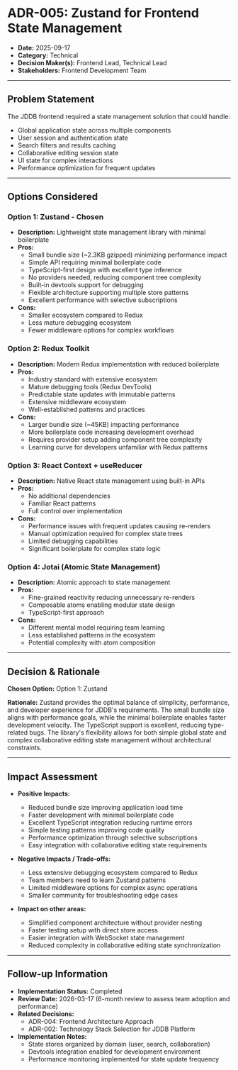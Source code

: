 # ADR-005: Zustand for Frontend State Management

- **Date:** 2025-09-17
- **Category:** Technical
- **Decision Maker(s):** Frontend Lead, Technical Lead
- **Stakeholders:** Frontend Development Team

---

## Problem Statement

The JDDB frontend required a state management solution that could handle:
- Global application state across multiple components
- User session and authentication state
- Search filters and results caching
- Collaborative editing session state
- UI state for complex interactions
- Performance optimization for frequent updates

---

## Options Considered

### Option 1: Zustand - Chosen

- **Description:** Lightweight state management library with minimal boilerplate
- **Pros:**
    - Small bundle size (~2.3KB gzipped) minimizing performance impact
    - Simple API requiring minimal boilerplate code
    - TypeScript-first design with excellent type inference
    - No providers needed, reducing component tree complexity
    - Built-in devtools support for debugging
    - Flexible architecture supporting multiple store patterns
    - Excellent performance with selective subscriptions
- **Cons:**
    - Smaller ecosystem compared to Redux
    - Less mature debugging ecosystem
    - Fewer middleware options for complex workflows

### Option 2: Redux Toolkit

- **Description:** Modern Redux implementation with reduced boilerplate
- **Pros:**
    - Industry standard with extensive ecosystem
    - Mature debugging tools (Redux DevTools)
    - Predictable state updates with immutable patterns
    - Extensive middleware ecosystem
    - Well-established patterns and practices
- **Cons:**
    - Larger bundle size (~45KB) impacting performance
    - More boilerplate code increasing development overhead
    - Requires provider setup adding component tree complexity
    - Learning curve for developers unfamiliar with Redux patterns

### Option 3: React Context + useReducer

- **Description:** Native React state management using built-in APIs
- **Pros:**
    - No additional dependencies
    - Familiar React patterns
    - Full control over implementation
- **Cons:**
    - Performance issues with frequent updates causing re-renders
    - Manual optimization required for complex state trees
    - Limited debugging capabilities
    - Significant boilerplate for complex state logic

### Option 4: Jotai (Atomic State Management)

- **Description:** Atomic approach to state management
- **Pros:**
    - Fine-grained reactivity reducing unnecessary re-renders
    - Composable atoms enabling modular state design
    - TypeScript-first approach
- **Cons:**
    - Different mental model requiring team learning
    - Less established patterns in the ecosystem
    - Potential complexity with atom composition

---

## Decision & Rationale

**Chosen Option:** Option 1: Zustand

**Rationale:**
Zustand provides the optimal balance of simplicity, performance, and developer experience for JDDB's requirements. The small bundle size aligns with performance goals, while the minimal boilerplate enables faster development velocity. The TypeScript support is excellent, reducing type-related bugs. The library's flexibility allows for both simple global state and complex collaborative editing state management without architectural constraints.

---

## Impact Assessment

- **Positive Impacts:**
    - Reduced bundle size improving application load time
    - Faster development with minimal boilerplate code
    - Excellent TypeScript integration reducing runtime errors
    - Simple testing patterns improving code quality
    - Performance optimization through selective subscriptions
    - Easy integration with collaborative editing state requirements

- **Negative Impacts / Trade-offs:**
    - Less extensive debugging ecosystem compared to Redux
    - Team members need to learn Zustand patterns
    - Limited middleware options for complex async operations
    - Smaller community for troubleshooting edge cases

- **Impact on other areas:**
    - Simplified component architecture without provider nesting
    - Faster testing setup with direct store access
    - Easier integration with WebSocket state management
    - Reduced complexity in collaborative editing state synchronization

---

## Follow-up Information

- **Implementation Status:** Completed
- **Review Date:** 2026-03-17 (6-month review to assess team adoption and performance)
- **Related Decisions:**
    - ADR-004: Frontend Architecture Approach
    - ADR-002: Technology Stack Selection for JDDB Platform
- **Implementation Notes:**
    - State stores organized by domain (user, search, collaboration)
    - Devtools integration enabled for development environment
    - Performance monitoring implemented for state update frequency